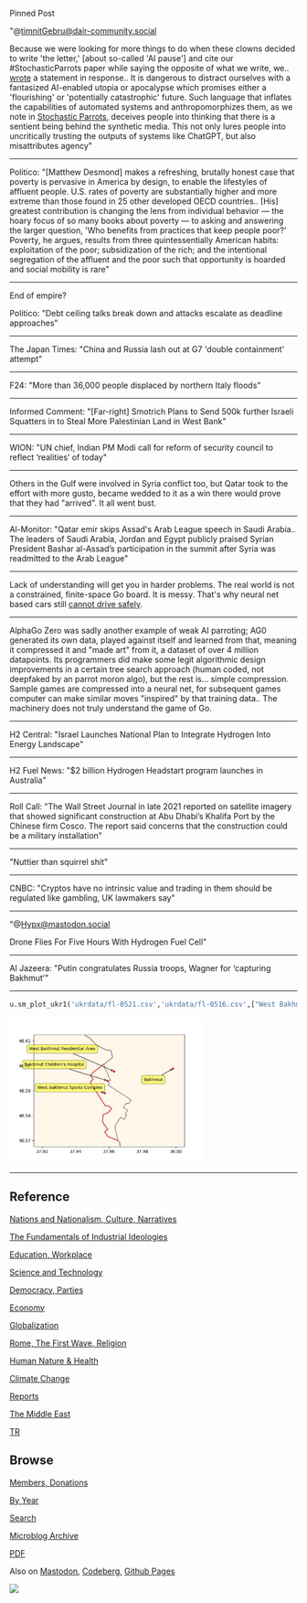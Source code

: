 Pinned Post

"@timnitGebru@dair-community.social

Because we were looking for more things to do when these clowns
decided to write 'the letter,' [about so-called 'AI pause'] and cite
our \#StochasticParrots paper while saying the opposite of what we
write, we.. [wrote](https://www.dair-institute.org/blog/letter-statement-March2023)
a statement in response.. It is dangerous to distract ourselves with a fantasized
AI-enabled utopia or apocalypse which promises either a 'flourishing' or
'potentially catastrophic' future. Such language that inflates the capabilities
of automated systems and anthropomorphizes them, as we note in [Stochastic Parrots](https://dl.acm.org/doi/abs/10.1145/3442188.3445922), 
deceives people into thinking that there is a sentient being behind the
synthetic media. This not only lures people into uncritically trusting
the outputs of systems like ChatGPT, but also misattributes agency"

---

Politico: "[Matthew Desmond] makes a refreshing, brutally honest case
that poverty is pervasive in America by design, to enable the
lifestyles of affluent people. U.S. rates of poverty are substantially
higher and more extreme than those found in 25 other developed OECD
countries.. [His] greatest contribution is changing the lens from
individual behavior — the hoary focus of so many books about poverty —
to asking and answering the larger question, 'Who benefits from
practices that keep people poor?' Poverty, he argues, results from
three quintessentially American habits: exploitation of the poor;
subsidization of the rich; and the intentional segregation of the
affluent and the poor such that opportunity is hoarded and social
mobility is rare"

---

End of empire?

Politico: "Debt ceiling talks break down and attacks escalate as
deadline approaches"

---

The Japan Times: "China and Russia lash out at G7 'double containment'
attempt"

---

F24: "More than 36,000 people displaced by northern Italy floods"

---

Informed Comment: "[Far-right] Smotrich Plans to Send 500k further
Israeli Squatters in to Steal More Palestinian Land in West Bank"

---

WION: "UN chief, Indian PM Modi call for reform of security council to
reflect ‘realities’ of today"

---

Others in the Gulf were involved in Syria conflict too, but Qatar took
to the effort with more gusto, became wedded to it as a win there would
prove that they had "arrived". It all went bust. 

---

Al-Monitor: "Qatar emir skips Assad's Arab League speech in Saudi
Arabia.. The leaders of Saudi Arabia, Jordan and Egypt publicly
praised Syrian President Bashar al-Assad’s participation in the summit
after Syria was readmitted to the Arab League"

---

Lack of understanding will get you in harder problems. The real world
is not a constrained, finite-space Go board. It is messy. That's why
neural net based cars still [cannot drive safely](https://futurism.com/experts-alarmed-tesla-fsd).

---

AlphaGo Zero was sadly another example of weak AI parroting; AG0
generated its own data, played against itself and learned from that,
meaning it compressed it and "made art" from it, a dataset of over 4
million datapoints. Its programmers did make some legit algorithmic
design improvements in a certain tree search approach (human coded,
not deepfaked by an parrot moron algo), but the rest is... simple
compression. Sample games are compressed into a neural net, for
subsequent games computer can make similar moves "inspired" by that
training data..  The machinery does not truly understand the game of Go.

---

H2 Central: "Israel Launches National Plan to Integrate Hydrogen Into Energy
Landscape"

---

H2 Fuel News: "$2 billion Hydrogen Headstart program launches in Australia"

---

Roll Call: "The Wall Street Journal in late 2021 reported on satellite
imagery that showed significant construction at Abu Dhabi’s Khalifa
Port by the Chinese firm Cosco. The report said concerns that the
construction could be a military installation"

---

"Nuttier than squirrel shit"

---

CNBC: "Cryptos have no intrinsic value and trading in them should be
regulated like gambling, UK lawmakers say"

---

"@Hypx@mastodon.social

Drone Flies For Five Hours With Hydrogen Fuel Cell"

---

Al Jazeera: "Putin congratulates Russia troops, Wagner for ‘capturing Bakhmut’"

---

```python
u.sm_plot_ukr1('ukrdata/fl-0521.csv','ukrdata/fl-0516.csv',["West Bakhmut Sports Complex","Bakhmut Children's Hospital","West Bakhmut Residential Area","Bakhmut"],48.59,37.96,zoom=0.005)
```

<img width='340' src='mbl/2023/ukr-16.jpg'/> 

---

## Reference

[Nations and Nationalism, Culture, Narratives](0119/2013/02/nations-and-nationalism.html)

[The Fundamentals of Industrial Ideologies](0119/2011/04/fundamentals-of-industrial-ideologies.html)

[Education, Workplace](0119/2017/09/education-workplace.html)

[Science and Technology](0119/2018/09/science-technology.html)

[Democracy, Parties](0119/2016/11/democracy.html)

[Economy](2021/01/economy.html)

[Globalization](0119/2018/09/globalization.html)

[Rome, The First Wave, Religion](0119/2017/12/rome.html)

[Human Nature & Health](2020/07/human-nature.html)

[Climate Change](2022/01/climate.html)

[Reports](2021/01/reports.html)

[The Middle East](0119/2019/07/middleeast.html)

[TR](../tr/index.html)

## Browse

[Members, Donations](2022/08/members.html)

[By Year](years.html)

[Search](search.html)

[Microblog Archive](mbl/index.html)

[PDF](https://drive.google.com/uc?export=view&id=1FSi-1MnqXVq_PVTEXzzflwN8-7h92N_R)

Also on 
[Mastodon](https://masto.ai/@muratk3n),
[Codeberg](https://muratk5n.codeberg.page/en/),
[Github Pages](https://muratk5n.github.io/thirdwave/en/)

<img src='https://drive.google.com/uc?export=view&id=1zsIeciFSvlr-sWB84Tc0mfZ_NYqn9VQx'/> 



